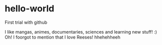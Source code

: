 # hello-world
First trial with github

I like mangas, animes, documentaries, sciences and learning new stuff! :) 
Oh! I foorgot to mention that I love Reeses! hhehehheeh
